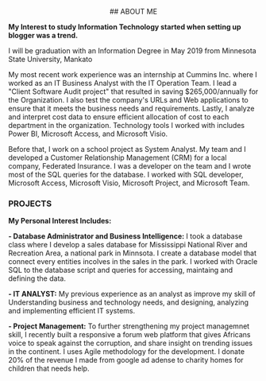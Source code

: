 <p style="text-align: center;">
## ABOUT ME 
 </p>

**My Interest to study Information Technology started when setting up blogger was a trend.**

I will be graduation with an Information Degree in May 2019 from Minnesota State University, Mankato

My most recent work experience was an internship at Cummins Inc. where I worked as an IT Business Analyst with the IT Operation Team. I lead a "Client Software Audit project" that resulted in saving $265,000/annually for the Organization. I also test the company's URLs and Web applications to ensure that it meets the business needs and requirements. Lastly, I	analyze and interpret cost data to ensure efficient allocation of cost to each department in the organization. Technology tools I worked with includes Power BI, Microsoft Access, and Microsoft Visio.

Before that, I work on a school project as System Analyst. My team and I developed a Customer Relationship Management (CRM) for a local company, Federated Insurance. I was a developer on the team and I wrote most of the SQL queries for the database. I worked with SQL developer, Microsoft Access, Microsoft Visio, Microsoft Project, and Microsoft Team. 

### PROJECTS

**My Personal Interest Includes:**

**- Database Administrator and Business Intelligence:** I took a database class where I develop a sales database for Mississippi National River and Recreation Area, a national park in Minnsota. I create a database model that connect every entities incolves in the sales in the park. I worked with Oracle SQL to the database script and queries for accessing, maintaing and defining the data. 

**- IT ANALYST:** My previous experience as an analyst as improve my skill of Understanding business and technology needs, and designing, analyzing and implementing efficient IT systems.

**- Project Management:** To further strengthening my project managemnet skill, I recently built a responsive a forum web platform that gives Africans voice to speak against the corruption, and share insight on trending issues in the continent. I uses Agile methodology for the development. I donate 20% of the revenue I made from google ad adense to charity homes for children that needs help. 

